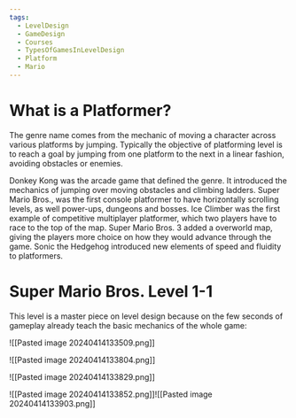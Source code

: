 ```yaml
---
tags:
  - LevelDesign
  - GameDesign
  - Courses
  - TypesOfGamesInLevelDesign
  - Platform
  - Mario
---
```

# What is a Platformer?
The genre name comes from the mechanic of moving a character across various platforms by jumping. Typically the objective of platforming level is to reach a goal by jumping from one platform to the next in a linear fashion, avoiding obstacles or enemies.

Donkey Kong was the arcade game that defined the genre. It introduced the mechanics of jumping over moving obstacles and climbing ladders. Super Mario Bros., was the first console platformer to have horizontally scrolling levels, as well power-ups, dungeons and bosses. Ice Climber was the first example of competitive multiplayer platformer, which two players have to race to the top of the map. Super Mario Bros. 3 added a overworld map, giving the players more choice on how they would advance through the game. Sonic the Hedgehog introduced new elements of speed and fluidity to platformers.

# Super Mario Bros. Level 1-1
This level is a master piece on level design because on the few seconds of gameplay already teach the basic mechanics of the whole game:

![[Pasted image 20240414133509.png]]

![[Pasted image 20240414133804.png]]

![[Pasted image 20240414133829.png]]

![[Pasted image 20240414133852.png]]![[Pasted image 20240414133903.png]]